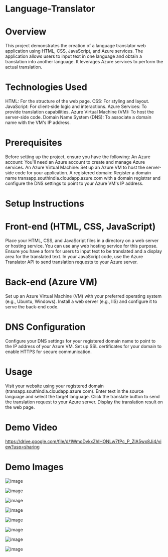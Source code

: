 # Language-Translator

# Overview

This project demonstrates the creation of a language translator web application using HTML, CSS, JavaScript, and Azure services.
The application allows users to input text in one language and obtain a translation into another language.
It leverages Azure services to perform the actual translation.

# Technologies Used

HTML: For the structure of the web page.
CSS: For styling and layout.
JavaScript: For client-side logic and interactions.
Azure Services: To provide translation capabilities.
Azure Virtual Machine (VM): To host the server-side code.
Domain Name System (DNS): To associate a domain name with the VM's IP address.

# Prerequisites

Before setting up the project, ensure you have the following:
An Azure account: You'll need an Azure account to create and manage Azure services.
An Azure Virtual Machine: Set up an Azure VM to host the server-side code for your application.
A registered domain: Register a domain name transapp.southindia.cloudapp.azure.com with a domain registrar and configure the DNS settings to point to your Azure VM's IP address.

# Setup Instructions

# Front-end (HTML, CSS, JavaScript)

Place your HTML, CSS, and JavaScript files in a directory on a web server or hosting service. You can use any web hosting service for this purpose.
Ensure you have a form for users to input text to be translated and a display area for the translated text.
In your JavaScript code, use the Azure Translator API to send translation requests to your Azure server.

# Back-end (Azure VM)

Set up an Azure Virtual Machine (VM) with your preferred operating system (e.g., Ubuntu, Windows).
Install a web server (e.g., IIS) and configure it to serve the back-end code.

# DNS Configuration

Configure your DNS settings for your registered domain name to point to the IP address of your Azure VM.
Set up SSL certificates for your domain to enable HTTPS for secure communication.

# Usage

Visit your website using your registered domain (transapp.southindia.cloudapp.azure.com).
Enter text in the source language and select the target language.
Click the translate button to send the translation request to your Azure server.
Display the translation result on the web page.


# Demo Video
https://drive.google.com/file/d/1WmoDvkxZhlHONLw7fPc_P_ZlA5wx8Ji4/view?usp=sharing

# Demo Images

![image](https://github.com/saravana-1042/Language-Translator/assets/145033609/bd6bf26b-430f-4497-a245-2654f63a0c85)

![image](https://github.com/saravana-1042/Language-Translator/assets/145033609/5144920c-880b-495c-9fda-5ff19b349e5a)

![image](https://github.com/saravana-1042/Language-Translator/assets/145033609/85bdd839-e94e-4ed0-b930-6caa9e56d8ec)

![image](https://github.com/saravana-1042/Language-Translator/assets/145033609/660df4fe-d858-48c9-9977-49af467afbd0)

![image](https://github.com/saravana-1042/Language-Translator/assets/145033609/149b2a94-ec12-467c-a7f7-6de68c2f7a34)

![image](https://github.com/saravana-1042/Language-Translator/assets/145033609/17be8eb8-d7be-420b-9861-bb9fe0225b00)

![image](https://github.com/saravana-1042/Language-Translator/assets/145033609/d93e380e-a8dd-49f6-a4c7-97e3e0628533)

![image](https://github.com/saravana-1042/Language-Translator/assets/145033609/e8e71fc3-e36e-4546-8c06-d623c91de894)









